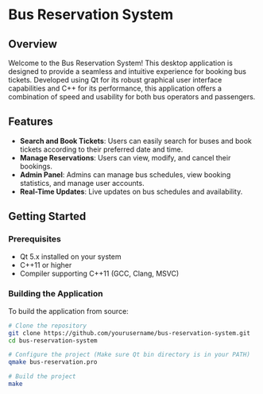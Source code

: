 # Bus Reservation System

## Overview
Welcome to the Bus Reservation System! This desktop application is designed to provide a seamless and intuitive experience for booking bus tickets. Developed using Qt for its robust graphical user interface capabilities and C++ for its performance, this application offers a combination of speed and usability for both bus operators and passengers.

## Features
- **Search and Book Tickets**: Users can easily search for buses and book tickets according to their preferred date and time.
- **Manage Reservations**: Users can view, modify, and cancel their bookings.
- **Admin Panel**: Admins can manage bus schedules, view booking statistics, and manage user accounts.
- **Real-Time Updates**: Live updates on bus schedules and availability.

## Getting Started
### Prerequisites
- Qt 5.x installed on your system
- C++11 or higher
- Compiler supporting C++11 (GCC, Clang, MSVC)

### Building the Application
To build the application from source:

```bash
# Clone the repository
git clone https://github.com/yourusername/bus-reservation-system.git
cd bus-reservation-system

# Configure the project (Make sure Qt bin directory is in your PATH)
qmake bus-reservation.pro

# Build the project
make
